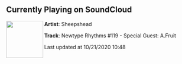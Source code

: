 ## Currently Playing on SoundCloud

[<img align="left" width="100" src="https://i1.sndcdn.com/artworks-7mPirhyuF1emmjY3-J5rKpA-t50x50.jpg">](https://soundcloud.com/sheepshead-music/newtype-rhythms-119-special-guest-afruit?in=inverted-audio/sets/inverted-audio-x-newtype)

**Artist**: Sheepshead 

**Track**: Newtype Rhythms #119 - Special Guest: A.Fruit

Last updated at 10/21/2020 10:48
